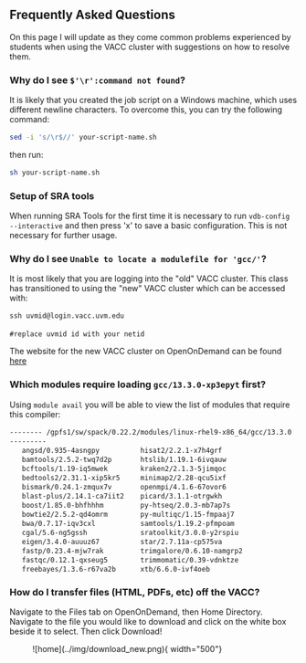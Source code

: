 ## Frequently Asked Questions

On this page I will update as they come common problems experienced by students when using the VACC cluster with suggestions on how to resolve them. 

### Why do I see `$'\r':command not found`? 

It is likely that you created the job script on a Windows machine, which uses different newline characters. To overcome this, you can try the following command: 

```bash
sed -i 's/\r$//' your-script-name.sh
```

then run: 

```bash
sh your-script-name.sh
```

### Setup of SRA tools 

When running SRA Tools for the first time it is necessary to run `vdb-config --interactive` and then press 'x' to save a basic configuration. This is not necessary for further usage. 

### Why do I see `Unable to locate a modulefile for 'gcc/'`? 

It is most likely that you are logging into the "old" VACC cluster. This class has transitioned to using the "new" VACC cluster which can be accessed with: 

```
ssh uvmid@login.vacc.uvm.edu

#replace uvmid id with your netid
```

The website for the new VACC cluster on OpenOnDemand can be found [here](https://ondemand.vacc.uvm.edu/pun/sys/dashboard)

### Which modules require loading `gcc/13.3.0-xp3epyt` first? 

Using `module avail` you will be able to view the list of modules that require this compiler:

```
-------- /gpfs1/sw/spack/0.22.2/modules/linux-rhel9-x86_64/gcc/13.3.0 ---------
   angsd/0.935-4asngpy          hisat2/2.2.1-x7h4grf
   bamtools/2.5.2-twq7d2p       htslib/1.19.1-6ivqauw
   bcftools/1.19-iq5mwek        kraken2/2.1.3-5jimqoc
   bedtools2/2.31.1-xip5kr5     minimap2/2.28-qcu5ixf
   bismark/0.24.1-zmqux7v       openmpi/4.1.6-67ovor6
   blast-plus/2.14.1-ca7iit2    picard/3.1.1-otrgwkh
   boost/1.85.0-bhfhhhm         py-htseq/2.0.3-mb7ap7s
   bowtie2/2.5.2-qd4omrm        py-multiqc/1.15-fmpaaj7
   bwa/0.7.17-iqv3cxl           samtools/1.19.2-pfmpoam
   cgal/5.6-ng5gssh             sratoolkit/3.0.0-y2rspiu
   eigen/3.4.0-auuuz67          star/2.7.11a-cp575va
   fastp/0.23.4-mjw7rak         trimgalore/0.6.10-namgrp2
   fastqc/0.12.1-qxseug5        trimmomatic/0.39-vdnktze
   freebayes/1.3.6-r67va2b      xtb/6.6.0-ivf4oeb
```

### How do I transfer files (HTML, PDFs, etc) off the VACC? 

Navigate to the Files tab on OpenOnDemand, then Home Directory. Navigate to the file you would like to download and click on the white box beside it to select. Then click Download!

<figure markdown="span">
  ![home](../img/download_new.png){ width="500"}
</figure>



